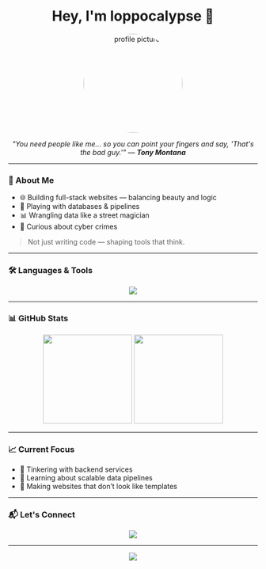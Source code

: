 <h1 align="center">Hey, I'm loppocalypse 👾</h1>

<p align="center">
  <img src="https://avatars.githubusercontent.com/u/89336211?v=4" width="200" style="border-radius: 50%;" alt="profile picture" />
</p>

<p align="center">
  <i>"You need people like me... so you can point your fingers and say, 'That's the bad guy.'" — <b>Tony Montana</b></i>
</p>

---

### 🧠 About Me

- 🌐 Building full-stack websites — balancing beauty and logic
- 🧱 Playing with databases & pipelines
- 📊 Wrangling data like a street magician
- 🧬 Curious about cyber crimes

> Not just writing code — shaping tools that think.

---

### 🛠️ Languages & Tools

<p align="center">
  <img src="https://skillicons.dev/icons?i=c,cpp,java,js,php,css,html,mysql,mongodb,git,vscode,figma" />
</p>

---

### 📊 GitHub Stats

<p align="center">
  <img src="https://github-readme-stats.vercel.app/api?username=loppocalypse&show_icons=true&theme=tokyonight&hide_border=true" height="180"/>
  <img src="https://github-readme-stats.vercel.app/api/top-langs/?username=loppocalypse&layout=compact&theme=tokyonight&hide_border=true" height="180"/>
</p>

---

### 📈 Current Focus

- 🔧 Tinkering with backend services
- 🧪 Learning about scalable data pipelines
- 🎨 Making websites that don’t look like templates

---

### 📬 Let's Connect

<p align="center">
  <a href="mailto:erenaslan1782@example.com"><img src="https://img.shields.io/badge/Email-red?style=for-the-badge&logo=gmail" /></a>
</p>

---

<p align="center">
  <img src="https://readme-typing-svg.demolab.com?font=Fira+Code&pause=1000&color=#880808&center=true&vCenter=true&width=435&lines=Code+is+how+I+think.;Chaos+is+a+ladder.;Let+the+stack+overflow." />
</p>
